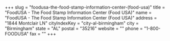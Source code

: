 +++
slug = "foodusa-the-food-stamp-information-center-(food-usa)"
title = "FoodUSA - The Food Stamp Information Center (Food USA)"
name = "FoodUSA - The Food Stamp Information Center (Food USA)"
address = "1844 Montclair LN"
cityIndexKey = "city-al-birmingham"
city = "Birmingham"
state = "AL"
postal = "35216"
website = ""
phone = "1-800-FOODUSA"
fax = ""
+++
